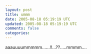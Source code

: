 ```yaml
---
layout: post
title: ummm
date: 2005-08-18 05:19:19 UTC
updated: 2005-08-18 05:19:19 UTC
comments: false
categories:
---
```


aaauuuummmmm......!!...??.....mmmm....
